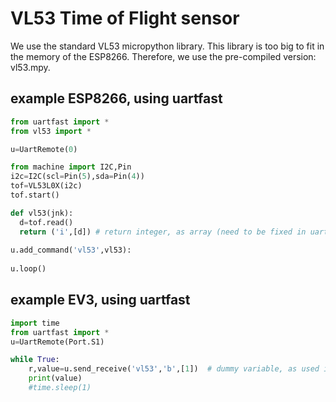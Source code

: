 # VL53 Time of Flight sensor

We use the standard VL53 micropython library. This library is too big to fit in the memory of the ESP8266. Therefore, we use the pre-compiled version: vl53.mpy.

## example ESP8266, using uartfast

```python
from uartfast import *
from vl53 import *

u=UartRemote(0)

from machine import I2C,Pin                                                                                                                       
i2c=I2C(scl=Pin(5),sda=Pin(4))                                                                                                                    
tof=VL53L0X(i2c)    
tof.start()

def vl53(jnk):
  d=tof.read()
  return ('i',[d]) # return integer, as array (need to be fixed in uartfast library!)
  
u.add_command('vl53',vl53):
 
u.loop()
```

## example EV3, using uartfast

```python
import time
from uartfast import *
u=UartRemote(Port.S1)

while True:
    r,value=u.send_receive('vl53','b',[1])  # dummy variable, as used in uartfast, need to be fixed!
    print(value)
    #time.sleep(1)
```    
